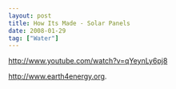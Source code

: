 ```yaml
---
layout: post
title: How Its Made - Solar Panels
date: 2008-01-29
tag: ["Water"]
---
```


http://www.youtube.com/watch?v=qYeynLy6pj8  

http://www.earth4energy.org.